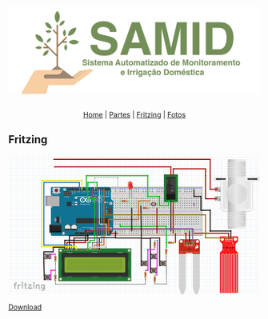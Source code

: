 ![alt tag](https://raw.githubusercontent.com/danfragoso/SAMID/master/images/logo.png)

##

<p align="center">
  <a href="#">Home</a> |
  <a href="PARTS.md">Partes</a> |
  <a href="FRITZING.md">Fritzing</a> |
  <a href="#">Fotos</a>
</p>

##

## Fritzing

![alt tag](https://raw.githubusercontent.com/danfragoso/SAMID/master/images/fritzing.png)

[Download](https://raw.githubusercontent.com/danfragoso/SAMID/master/fritzing/samid.fz)
